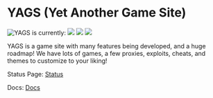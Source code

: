 # YAGS (Yet Another Game Site)
<img src="https://img.shields.io/website-up-down-green-red/http/kazo.tech.svg" title="YAGS is currently:"> <img src="https://img.shields.io/github/forks/yags-network/yags.svg"> <img src="https://img.shields.io/github/stars/yags-network/yags.svg"> <img src="https://img.shields.io/badge/made%20by-NYPD%232323-blue">

YAGS is a game site with many features being developed, and a huge roadmap! We have lots of games, a few proxies, exploits, cheats, and themes to customize to your liking!

Status Page: [Status](https://status.kazo.tech)

Docs: [Docs](https://docs.kazo.tech)


